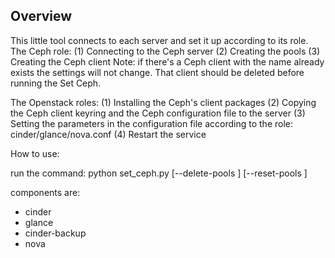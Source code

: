 Overview
---------

This little tool connects to each server and set it up according to its role.
The Ceph role:
(1) Connecting to the Ceph server
(2) Creating the pools
(3) Creating the Ceph client
Note: if there's a Ceph client with the name already exists the settings will not change.
That client should be deleted before running the Set Ceph.

The Openstack roles:
(1) Installing the Ceph's client packages
(2) Copying the Ceph client keyring and the Ceph configuration file to the server
(3) Setting the parameters in the configuration file according to the role: cinder/glance/nova.conf
(4) Restart the service

How to use:

run the command:
python set_ceph.py <configuration file> [--delete-pools <component>] [--reset-pools <component> ]

components are:
- cinder
- glance
- cinder-backup
- nova